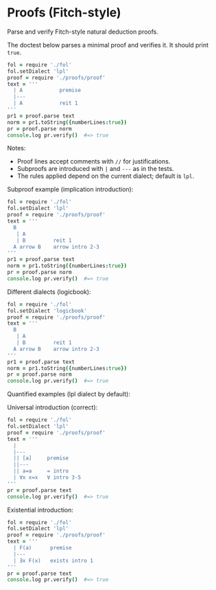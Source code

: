 # Proofs (Fitch-style)

Parse and verify Fitch-style natural deduction proofs.

The doctest below parses a minimal proof and verifies it. It should print `true`.

```coffee doctest
fol = require './fol'
fol.setDialect 'lpl'
proof = require './proofs/proof'
text = '''
  | A            premise
  |---
  | A            reit 1
'''
pr1 = proof.parse text
norm = pr1.toString({numberLines:true})
pr = proof.parse norm
console.log pr.verify()  #=> true
```

Notes:
- Proof lines accept comments with `//` for justifications.
- Subproofs are introduced with `|` and `---` as in the tests.
- The rules applied depend on the current dialect; default is `lpl`.

Subproof example (implication introduction):

```coffee doctest
fol = require './fol'
fol.setDialect 'lpl'
proof = require './proofs/proof'
text = '''
  B
   | A
   | B         reit 1
  A arrow B    arrow intro 2-3
'''
pr1 = proof.parse text
norm = pr1.toString({numberLines:true})
pr = proof.parse norm
console.log pr.verify()  #=> true
```

Different dialects (logicbook):

```coffee doctest
fol = require './fol'
fol.setDialect 'logicbook'
proof = require './proofs/proof'
text = '''
  B
   | A
   | B         reit 1
  A arrow B    arrow intro 2-3
'''
pr1 = proof.parse text
norm = pr1.toString({numberLines:true})
pr = proof.parse norm
console.log pr.verify()  #=> true
```

Quantified examples (lpl dialect by default):

Universal introduction (correct):

```coffee doctest
fol = require './fol'
fol.setDialect 'lpl'
proof = require './proofs/proof'
text = '''
  |          
  |---       
  || [a]     premise 
  ||---      
  || a=a     = intro 
  | ∀x x=x   ∀ intro 3-5
'''
pr = proof.parse text
console.log pr.verify()  #=> true
```

Existential introduction:

```coffee doctest
fol = require './fol'
fol.setDialect 'lpl'
proof = require './proofs/proof'
text = '''
  | F(a)      premise
  |---
  | ∃x F(x)   exists intro 1
'''
pr = proof.parse text
console.log pr.verify()  #=> true
```
